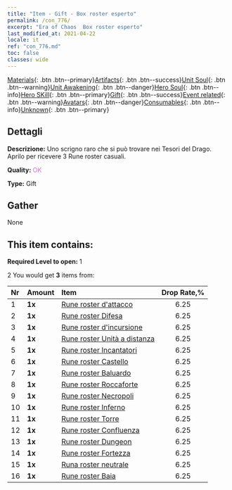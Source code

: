 ```yaml
---
title: "Item - Gift - Box roster esperto"
permalink: /con_776/
excerpt: "Era of Chaos  Box roster esperto"
last_modified_at: 2021-04-22
locale: it
ref: "con_776.md"
toc: false
classes: wide
---
```

 [Materials](/ItemsIT/){: .btn .btn--primary}[Artifacts](/ItemsIT/Artifacts/){: .btn .btn--success}[Unit Soul](/ItemsIT/UnitSoul/){: .btn .btn--warning}[Unit Awakening](/ItemsIT/UnitAwakening/){: .btn .btn--danger}[Hero Soul](/ItemsIT/HeroSoul/){: .btn .btn--info}[Hero SKill](/ItemsIT/HeroSkill/){: .btn .btn--primary}[Gift](/ItemsIT/Gift/){: .btn .btn--success}[Event related](/ItemsIT/Events/){: .btn .btn--warning}[Avatars](/ItemsIT/Avatars/){: .btn .btn--danger}[Consumables](/ItemsIT/Consumables/){: .btn .btn--info}[Unknown](/ItemsIT/Unknown/){: .btn .btn--primary}

## Dettagli
 **Descrizione:** Uno scrigno raro che si può trovare nei Tesori del Drago. Aprilo per ricevere 3 Rune roster casuali.

 **Quality:** <span style="color: #DA70D6">OK</span>

 **Type:** Gift

## Gather

  None

## This item contains:

 **Required Level to open:** 1

 2 You would get **3** items  from:

  | Nr | Amount |     Item    | Drop Rate,% |
  |:---|:-------|:------------|:---------:|
  | 1 |  **1x** | [Rune roster d'attacco](/it/Items/con_734/) | 6.25 | 
  | 2 |  **1x** | [Rune roster Difesa](/it/Items/con_739/) | 6.25 | 
  | 3 |  **1x** | [Rune roster d'incursione](/it/Items/con_741/) | 6.25 | 
  | 4 |  **1x** | [Rune roster Unità a distanza](/it/Items/con_742/) | 6.25 | 
  | 5 |  **1x** | [Rune roster Incantatori](/it/Items/con_746/) | 6.25 | 
  | 6 |  **1x** | [Rune roster Castello](/it/Items/con_752/) | 6.25 | 
  | 7 |  **1x** | [Rune roster Baluardo](/it/Items/con_753/) | 6.25 | 
  | 8 |  **1x** | [Rune roster Roccaforte](/it/Items/con_754/) | 6.25 | 
  | 9 |  **1x** | [Rune roster Necropoli](/it/Items/con_755/) | 6.25 | 
  | 10 |  **1x** | [Rune roster Inferno](/it/Items/con_777/) | 6.25 | 
  | 11 |  **1x** | [Rune roster Torre](/it/Items/con_785/) | 6.25 | 
  | 12 |  **1x** | [Rune roster Confluenza](/it/Items/con_791/) | 6.25 | 
  | 13 |  **1x** | [Rune roster Dungeon](/it/Items/con_792/) | 6.25 | 
  | 14 |  **1x** | [Rune roster Fortezza](/it/Items/con_818/) | 6.25 | 
  | 15 |  **1x** | [Runa roster neutrale](/it/Items/con_869/) | 6.25 | 
  | 16 |  **1x** | [Rune roster Baia](/it/Items/con_868/) | 6.25 | 
